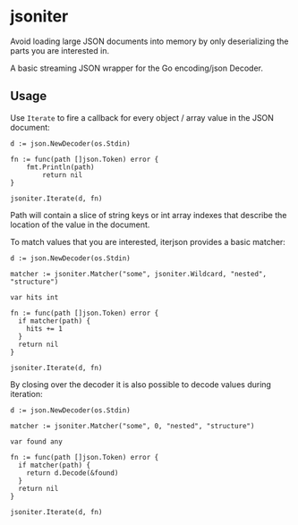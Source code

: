 # jsoniter

Avoid loading large JSON documents into memory by only deserializing the parts you are interested in.

A basic streaming JSON wrapper for the Go encoding/json Decoder.

## Usage

Use `Iterate` to fire a callback for every object / array value in the JSON document:

```golang
d := json.NewDecoder(os.Stdin)

fn := func(path []json.Token) error {
    fmt.Println(path)
		return nil
}

jsoniter.Iterate(d, fn)
```

Path will contain a slice of string keys or int array indexes that describe the location of the value in the document.

To match values that you are interested, iterjson provides a basic matcher:

```golang
d := json.NewDecoder(os.Stdin)

matcher := jsoniter.Matcher("some", jsoniter.Wildcard, "nested", "structure")

var hits int

fn := func(path []json.Token) error {
  if matcher(path) {
    hits += 1
  }
  return nil
}

jsoniter.Iterate(d, fn)
```

By closing over the decoder it is also possible to decode values during iteration:

```golang
d := json.NewDecoder(os.Stdin)

matcher := jsoniter.Matcher("some", 0, "nested", "structure")

var found any

fn := func(path []json.Token) error {
  if matcher(path) {
    return d.Decode(&found)
  }
  return nil
}

jsoniter.Iterate(d, fn)
  ```
